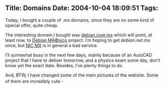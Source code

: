 Title: Domains
Date: 2004-10-04 18:09:51
Tags: 
---
<p>Today, I bought a couple of .mx domains, since they are on some kind of special offer, quite cheap.</p>

<p>The interesting domain I bought was <a href="http://web.archive.org/web/20041018111240/http://debian.com.mx/">debian.com.mx</a> which will point, at least now, to <a href="http://web.archive.org/web/20041018111240/http://www.debianmexico.org/">Debian MÃ©xico</a> project. I’m hoping to get <em>debian.net.mx</em> once, but <a href="http://web.archive.org/web/20041018111240/http://www.nic.mx/">NIC MX</a> is in general a bad service.</p>

<p>I’ll somewhat busy in the next few days, mainly because of an AutoCAD project that I have to deliver tomorrow, and a physics exam some day, don’t know yet the exact date. Besides, I’ve plenty things to do.</p>

<p>And, BTW, I have changed some of the main pictures of the website. Some of them are incredibly cute <sup>_</sup></p>
